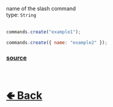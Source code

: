 name of the slash command<br>
type: `String`<br><br>
```js
commands.create("example1");

commands.create({ name: "example2" });
```

### [source](https://github.com/shysolocup/noscord.js/blob/main/src/Services/CommandService/custard/SlashCommand.js)


<br> <h1> [🢀 Back](https://github.com/shysolocup/noscord.js/wiki/Commands.SlashCommand) </h1>